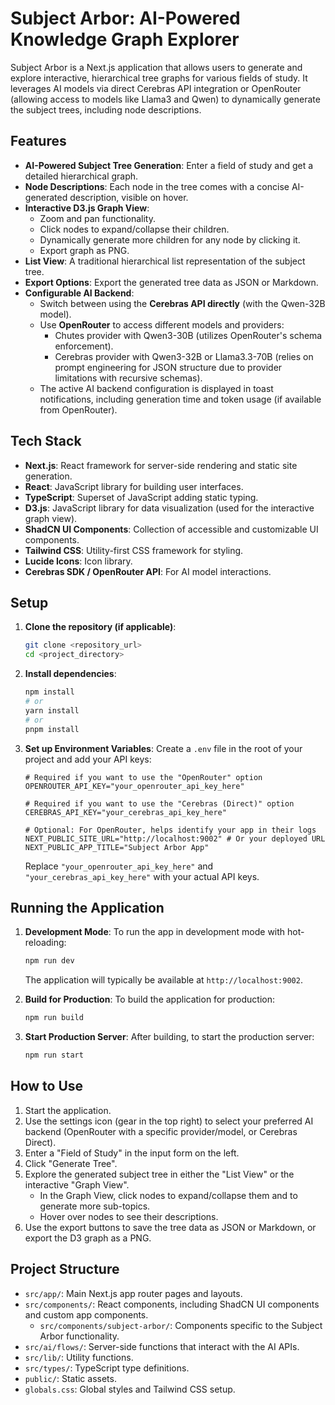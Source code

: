 
# Subject Arbor: AI-Powered Knowledge Graph Explorer

Subject Arbor is a Next.js application that allows users to generate and explore interactive, hierarchical tree graphs for various fields of study. It leverages AI models via direct Cerebras API integration or OpenRouter (allowing access to models like Llama3 and Qwen) to dynamically generate the subject trees, including node descriptions.

## Features

-   **AI-Powered Subject Tree Generation**: Enter a field of study and get a detailed hierarchical graph.
-   **Node Descriptions**: Each node in the tree comes with a concise AI-generated description, visible on hover.
-   **Interactive D3.js Graph View**:
    -   Zoom and pan functionality.
    -   Click nodes to expand/collapse their children.
    -   Dynamically generate more children for any node by clicking it.
    -   Export graph as PNG.
-   **List View**: A traditional hierarchical list representation of the subject tree.
-   **Export Options**: Export the generated tree data as JSON or Markdown.
-   **Configurable AI Backend**:
    -   Switch between using the **Cerebras API directly** (with the Qwen-32B model).
    -   Use **OpenRouter** to access different models and providers:
        -   Chutes provider with Qwen3-30B (utilizes OpenRouter's schema enforcement).
        -   Cerebras provider with Qwen3-32B or Llama3.3-70B (relies on prompt engineering for JSON structure due to provider limitations with recursive schemas).
    -   The active AI backend configuration is displayed in toast notifications, including generation time and token usage (if available from OpenRouter).

## Tech Stack

-   **Next.js**: React framework for server-side rendering and static site generation.
-   **React**: JavaScript library for building user interfaces.
-   **TypeScript**: Superset of JavaScript adding static typing.
-   **D3.js**: JavaScript library for data visualization (used for the interactive graph view).
-   **ShadCN UI Components**: Collection of accessible and customizable UI components.
-   **Tailwind CSS**: Utility-first CSS framework for styling.
-   **Lucide Icons**: Icon library.
-   **Cerebras SDK / OpenRouter API**: For AI model interactions.

## Setup

1.  **Clone the repository (if applicable)**:
    ```bash
    git clone <repository_url>
    cd <project_directory>
    ```

2.  **Install dependencies**:
    ```bash
    npm install
    # or
    yarn install
    # or
    pnpm install
    ```

3.  **Set up Environment Variables**:
    Create a `.env` file in the root of your project and add your API keys:
    ```env
    # Required if you want to use the "OpenRouter" option
    OPENROUTER_API_KEY="your_openrouter_api_key_here"

    # Required if you want to use the "Cerebras (Direct)" option
    CEREBRAS_API_KEY="your_cerebras_api_key_here"

    # Optional: For OpenRouter, helps identify your app in their logs
    NEXT_PUBLIC_SITE_URL="http://localhost:9002" # Or your deployed URL
    NEXT_PUBLIC_APP_TITLE="Subject Arbor App"
    ```
    Replace `"your_openrouter_api_key_here"` and `"your_cerebras_api_key_here"` with your actual API keys.

## Running the Application

1.  **Development Mode**:
    To run the app in development mode with hot-reloading:
    ```bash
    npm run dev
    ```
    The application will typically be available at `http://localhost:9002`.

2.  **Build for Production**:
    To build the application for production:
    ```bash
    npm run build
    ```

3.  **Start Production Server**:
    After building, to start the production server:
    ```bash
    npm run start
    ```

## How to Use

1.  Start the application.
2.  Use the settings icon (gear in the top right) to select your preferred AI backend (OpenRouter with a specific provider/model, or Cerebras Direct).
3.  Enter a "Field of Study" in the input form on the left.
4.  Click "Generate Tree".
5.  Explore the generated subject tree in either the "List View" or the interactive "Graph View".
    -   In the Graph View, click nodes to expand/collapse them and to generate more sub-topics.
    -   Hover over nodes to see their descriptions.
6.  Use the export buttons to save the tree data as JSON or Markdown, or export the D3 graph as a PNG.

## Project Structure

-   `src/app/`: Main Next.js app router pages and layouts.
-   `src/components/`: React components, including ShadCN UI components and custom app components.
    -   `src/components/subject-arbor/`: Components specific to the Subject Arbor functionality.
-   `src/ai/flows/`: Server-side functions that interact with the AI APIs.
-   `src/lib/`: Utility functions.
-   `src/types/`: TypeScript type definitions.
-   `public/`: Static assets.
-   `globals.css`: Global styles and Tailwind CSS setup.
```